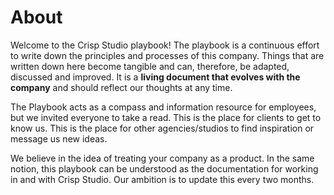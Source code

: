 # About

Welcome to the Crisp Studio playbook! The playbook is a continuous effort to write down the principles and processes of this company. Things that are written down here become tangible and can, therefore, be adapted, discussed and improved. It is a **living document that evolves with the company** and should reflect our thoughts at any time.

The Playbook acts as a compass and information resource for employees, but we invited everyone to take a read. This is the place for clients to get to know us. This is the place for other agencies/studios to find inspiration or message us new ideas.

<hint type="info">
We believe in the idea of treating your company as a product. In the same notion, this playbook can be understood as the documentation for working in and with Crisp Studio. Our ambition is to update this every two months. 
</hint>
